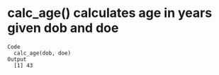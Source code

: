 # calc_age() calculates age in years given dob and doe

    Code
      calc_age(dob, doe)
    Output
      [1] 43

